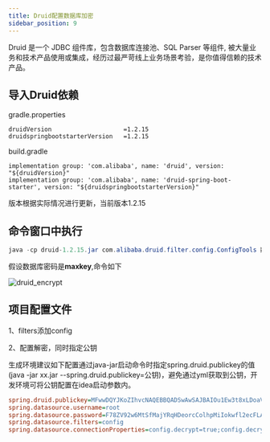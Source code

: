 ```yaml
---
title: Druid配置数据库加密
sidebar_position: 9
---
```


Druid 是一个 JDBC 组件库，包含数据库连接池、SQL Parser 等组件, 被大量业务和技术产品使用或集成，经历过最严苛线上业务场景考验，是你值得信赖的技术产品。

## 导入Druid依赖
gradle.properties
```
druidVersion                    =1.2.15
druidspringbootstarterVersion   =1.2.15
```

build.gradle
```
implementation group: 'com.alibaba', name: 'druid', version: "${druidVersion}"
implementation group: 'com.alibaba', name: 'druid-spring-boot-starter', version: "${druidspringbootstarterVersion}"
```
版本根据实际情况进行更新，当前版本1.2.15

## 命令窗口中执行

```java
java -cp druid-1.2.15.jar com.alibaba.druid.filter.config.ConfigTools 数据库密码
```

假设数据库密码是**maxkey**,命令如下

![druid_encrypt](/images/config/druid_encrypt.png)

## 项目配置文件
1、filters添加config

2、配置解密，同时指定公钥

生成环境建议如下配置通过java-jar启动命令时指定spring.druid.publickey的值(java -jar xx.jar --spring.druid.publickey=公钥)，避免通过yml获取到公钥，开发环境可将公钥配置在idea启动参数内。

```ini
spring.druid.publickey=MFwwDQYJKoZIhvcNAQEBBQADSwAwSAJBAIOu1Ew3t8xLDoaVs1byFllwf55yRqz1ekJviQ7wWsuYnOL4WWsIb7tUj9foiYt58kdua6rWcVBAsTjHHR4tLPECAwEAAQ==
spring.datasource.username=root
spring.datasource.password=F78ZV92w6MtSfMajYRqHDeorcColhpMiIokwfl2ecFLAhKS6gPMxzAEJgALtssonYNx0aDFQnQ0/ZjMhxeqL7w==
spring.datasource.filters=config
spring.datasource.connectionProperties=config.decrypt=true;config.decrypt.key=${spring.druid.publickey}
```